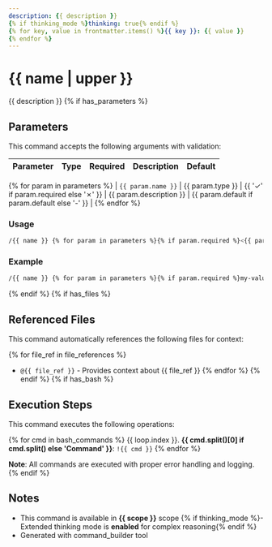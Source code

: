 ```yaml
---
description: {{ description }}
{% if thinking_mode %}thinking: true{% endif %}
{% for key, value in frontmatter.items() %}{{ key }}: {{ value }}
{% endfor %}
---
```


# {{ name | upper }}

{{ description }}
{% if has_parameters %}

## Parameters

This command accepts the following arguments with validation:

| Parameter | Type | Required | Description | Default |
|-----------|------|----------|-------------|---------|
{% for param in parameters %}
| `{{ param.name }}` | {{ param.type }} | {{ '✓' if param.required else '✗' }} | {{ param.description }} | {{ param.default if param.default else '-' }} |
{% endfor %}

### Usage

```bash
/{{ name }} {% for param in parameters %}{% if param.required %}<{{ param.name }}>{% else %}[{{ param.name }}]{% endif %} {% endfor %}

```

### Example

```bash
/{{ name }} {% for param in parameters %}{% if param.required %}my-value{% else %}{% if param.default %}{{ param.default }}{% endif %}{% endif %} {% endfor %}

```
{% endif %}
{% if has_files %}

## Referenced Files

This command automatically references the following files for context:

{% for file_ref in file_references %}
- `@{{ file_ref }}` - Provides context about {{ file_ref }}
{% endfor %}
{% endif %}
{% if has_bash %}

## Execution Steps

This command executes the following operations:

{% for cmd in bash_commands %}
{{ loop.index }}. **{{ cmd.split()[0] if cmd.split() else 'Command' }}**: `!{{ cmd }}`
{% endfor %}

**Note**: All commands are executed with proper error handling and logging.
{% endif %}

## Notes

- This command is available in **{{ scope }}** scope
{% if thinking_mode %}- Extended thinking mode is **enabled** for complex reasoning{% endif %}
- Generated with command_builder tool
